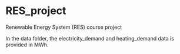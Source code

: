# RES_project
Renewable Energy System (RES) course project

In the data folder, the electricity_demand and heating_demand data is provided in MWh.
